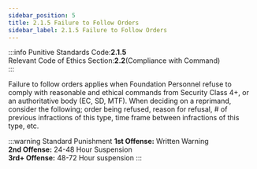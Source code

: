 ```yaml
---
sidebar_position: 5
title: 2.1.5 Failure to Follow Orders 
sidebar_label: 2.1.5 Failure to Follow Orders
---
```


:::info
Punitive Standards Code:<Highlight color="#E46C07">**2.1.5**</Highlight> <br />
Relevant Code of Ethics Section:<Highlight color="#18A304">**2.2**</Highlight>(Compliance with Command) <br />
:::

Failure to follow orders applies when Foundation Personnel refuse to comply with reasonable and ethical commands from Security Class 4+, or an authoritative body (EC, SD, MTF). When deciding on a reprimand, consider the following; order being refused, reason for refusal, # of previous infractions of this type, time frame between infractions of this type, etc.

:::warning Standard Punishment
**1st Offense:** Written Warning <br />
**2nd Offense:** 24-48 Hour Suspension <br />
**3rd+ Offense:** 48-72 Hour suspension
:::